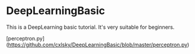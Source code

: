 # DeepLearningBasic
This is a DeepLearning basic tutorial. It's very suitable for beginners.

[perceptron.py] (https://github.com/cxlsky/DeepLearningBasic/blob/master/perceptron.py) 
